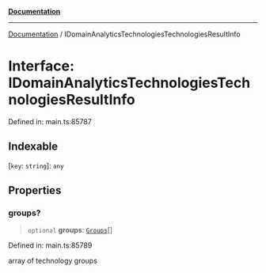 [**Documentation**](../README.md)

***

[Documentation](../README.md) / IDomainAnalyticsTechnologiesTechnologiesResultInfo

# Interface: IDomainAnalyticsTechnologiesTechnologiesResultInfo

Defined in: main.ts:85787

## Indexable

\[`key`: `string`\]: `any`

## Properties

### groups?

> `optional` **groups**: [`Groups`](../classes/Groups.md)[]

Defined in: main.ts:85789

array of technology groups
